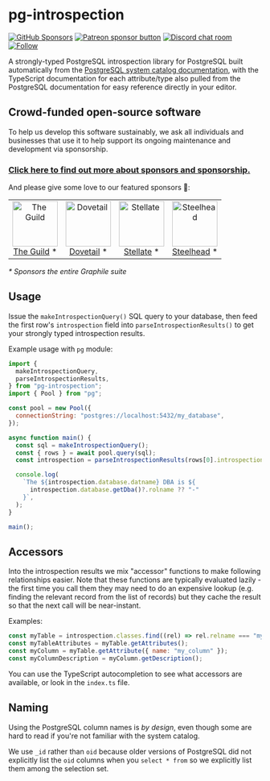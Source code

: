# pg-introspection

[![GitHub Sponsors](https://img.shields.io/github/sponsors/benjie?color=ff69b4&label=github%20sponsors)](https://github.com/sponsors/benjie)
[![Patreon sponsor button](https://img.shields.io/badge/sponsor-via%20Patreon-orange.svg)](https://patreon.com/benjie)
[![Discord chat room](https://img.shields.io/discord/489127045289476126.svg)](http://discord.gg/graphile)
[![Follow](https://img.shields.io/badge/twitter-@GraphileHQ-blue.svg)](https://twitter.com/GraphileHQ)

A strongly-typed PostgreSQL introspection library for PostgreSQL built
automatically from the
[PostgreSQL system catalog documentation](https://www.postgresql.org/docs/current/catalogs.html),
with the TypeScript documentation for each attribute/type also pulled from the
PostgreSQL documentation for easy reference directly in your editor.

<!-- SPONSORS_BEGIN -->

## Crowd-funded open-source software

To help us develop this software sustainably, we ask all individuals and
businesses that use it to help support its ongoing maintenance and development
via sponsorship.

### [Click here to find out more about sponsors and sponsorship.](https://www.graphile.org/sponsor/)

And please give some love to our featured sponsors 🤩:

<table><tr>
<td align="center"><a href="https://www.the-guild.dev/"><img src="https://graphile.org/images/sponsors/theguild.png" width="90" height="90" alt="The Guild" /><br />The Guild</a> *</td>
<td align="center"><a href="https://dovetailapp.com/"><img src="https://graphile.org/images/sponsors/dovetail.png" width="90" height="90" alt="Dovetail" /><br />Dovetail</a> *</td>
<td align="center"><a href="https://stellate.co/"><img src="https://graphile.org/images/sponsors/Stellate.png" width="90" height="90" alt="Stellate" /><br />Stellate</a> *</td>
<td align="center"><a href="https://gosteelhead.com/"><img src="https://graphile.org/images/sponsors/steelhead.svg" width="90" height="90" alt="Steelhead" /><br />Steelhead</a> *</td>
</tr></table>

<em>\* Sponsors the entire Graphile suite</em>

<!-- SPONSORS_END -->

## Usage

Issue the `makeIntrospectionQuery()` SQL query to your database, then feed the
first row's `introspection` field into `parseIntrospectionResults()` to get your
strongly typed introspection results.

Example usage with `pg` module:

```js
import {
  makeIntrospectionQuery,
  parseIntrospectionResults,
} from "pg-introspection";
import { Pool } from "pg";

const pool = new Pool({
  connectionString: "postgres://localhost:5432/my_database",
});

async function main() {
  const sql = makeIntrospectionQuery();
  const { rows } = await pool.query(sql);
  const introspection = parseIntrospectionResults(rows[0].introspection);

  console.log(
    `The ${introspection.database.datname} DBA is ${
      introspection.database.getDba()?.rolname ?? "-"
    }`,
  );
}

main();
```

## Accessors

Into the introspection results we mix "accessor" functions to make following
relationships easier. Note that these functions are typically evaluated lazily -
the first time you call them they may need to do an expensive lookup (e.g.
finding the relevant record from the list of records) but they cache the result
so that the next call will be near-instant.

Examples:

```js
const myTable = introspection.classes.find((rel) => rel.relname === "my_table");
const myTableAttributes = myTable.getAttributes();
const myColumn = myTable.getAttribute({ name: "my_column" });
const myColumnDescription = myColumn.getDescription();
```

You can use the TypeScript autocompletion to see what accessors are available,
or look in the `index.ts` file.

## Naming

Using the PostgreSQL column names is _by design_, even though some are hard to
read if you're not familiar with the system catalog.

We use `_id` rather than `oid` because older versions of PostgreSQL did not
explicitly list the `oid` columns when you `select * from` so we explicitly list
them among the selection set.
